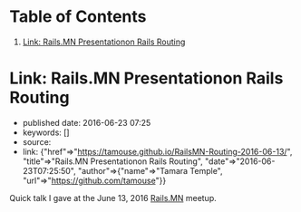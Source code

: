 
# Table of Contents

1.  [Link: Rails.MN Presentationon Rails Routing](#link-rails.mn-presentationon-rails-routing)


<a id="link-rails.mn-presentationon-rails-routing"></a>

# Link: Rails.MN Presentationon Rails Routing

-   published date: 2016-06-23 07:25
-   keywords: []
-   source:
-   link: {"href"=>"<https://tamouse.github.io/RailsMN-Routing-2016-06-13/>", "title"=>"Rails.MN Presentationon Rails Routing", "date"=>"2016-06-23T07:25:50", "author"=>{"name"=>"Tamara Temple", "url"=>"<https://github.com/tamouse>"}}

Quick talk I gave at the June 13, 2016 [Rails.MN](http://railsmn.org%20Rails%20Beginner's%20Meetup%20Minneapolis) meetup.

